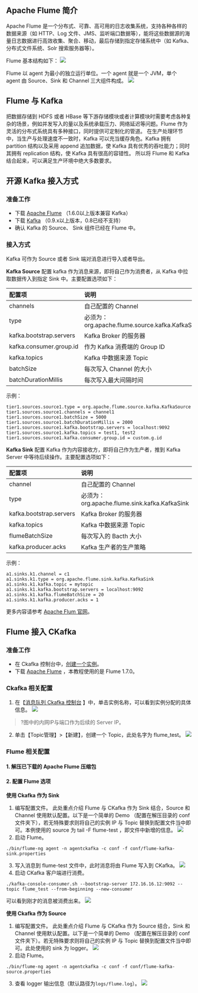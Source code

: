 ## Apache Flume 简介
Apache Flume 是一个分布式、可靠、高可用的日志收集系统，支持各种各样的数据来源（如 HTTP、Log 文件、JMS、监听端口数据等），能将这些数据源的海量日志数据进行高效收集、聚合、移动，最后存储到指定存储系统中（如 Kafka、分布式文件系统、Solr 搜索服务器等）。
 
Flume 基本结构如下：
![](https://mc.qcloudimg.com/static/img/291cf61049ab4820c10c05c6f0900850/00.png)

Flume 以 agent 为最小的独立运行单位。一个 agent 就是一个 JVM，单个 agent 由 Source、Sink 和 Channel 三大组件构成。
![](https://mc.qcloudimg.com/static/img/17244b0d3460b838f7b6764db5497c98/11.png)

##  Flume 与 Kafka 
把数据存储到 HDFS 或者 HBase 等下游存储模块或者计算模块时需要考虑各种复杂的场景，例如并发写入的量以及系统承载压力、网络延迟等问题。Flume 作为灵活的分布式系统具有多种接口，同时提供可定制化的管道。
在生产处理环节中，当生产与处理速度不一致时，Kafka 可以充当缓存角色。Kafka 拥有 partition 结构以及采用 append 追加数据，使 Kafka 具有优秀的吞吐能力；同时其拥有 replication 结构，使 Kafka 具有很高的容错性。
所以将 Flume 和 Kafka 结合起来，可以满足生产环境中绝大多数要求。

## 开源 Kafka 接入方式
### 准备工作
-	 下载 [Apache Flume](http://flume.apache.org/download.html) （1.6.0以上版本兼容 Kafka）
-	下载 [Kafka](https://kafka.apache.org/downloads) （0.9.x以上版本，0.8已经不支持）
-	确认 Kafka 的 Source、 Sink 组件已经在 Flume 中。

### 接入方式
Kafka 可作为 Source 或者 Sink 端对消息进行导入或者导出。

**Kafka Source**
配置 kafka 作为消息来源，即将自己作为消费者，从 Kafka 中拉取数据传入到指定 Sink 中。主要配置选项如下：

| 配置项 |  说明  |  
| :-------- | :--------| 
| channels |   自己配置的 Channel | 
| type	| 必须为：org.apache.flume.source.kafka.KafkaSource|
| kafka.bootstrap.servers	| Kafka Broker 的服务器 |
|kafka.consumer.group.id	| 作为 Kafka 消费端的 Group ID |
|kafka.topics	| Kafka 中数据来源 Topic|
|batchSize	| 每次写入 Channel 的大小|
|batchDurationMillis	 | 每次写入最大间隔时间|

示例：
```
tier1.sources.source1.type = org.apache.flume.source.kafka.KafkaSource 
tier1.sources.source1.channels = channel1
tier1.sources.source1.batchSize = 5000
tier1.sources.source1.batchDurationMillis = 2000
tier1.sources.source1.kafka.bootstrap.servers = localhost:9092
tier1.sources.source1.kafka.topics = test1, test2
tier1.sources.source1.kafka.consumer.group.id = custom.g.id
```

**Kafka Sink**
配置 Kafka 作为内容接收方，即将自己作为生产者，推到 Kafka Server 中等待后续操作。主要配置选项如下：

| 配置项 |  说明  |  
| :-------- | :--------| 
| channel |   自己配置的 Channel | 
| type	| 必须为：org.apache.flume.sink.kafka.KafkaSink |
| kafka.bootstrap.servers	| Kafka Broker 的服务器 |
|kafka.topics	| Kafka 中数据来源 Topic|
|flumeBatchSize	| 每次写入的 Bacth 大小 |
|kafka.producer.acks	 | 	Kafka 生产者的生产策略 |

示例：
```
a1.sinks.k1.channel = c1
a1.sinks.k1.type = org.apache.flume.sink.kafka.KafkaSink
a1.sinks.k1.kafka.topic = mytopic
a1.sinks.k1.kafka.bootstrap.servers = localhost:9092
a1.sinks.k1.kafka.flumeBatchSize = 20
a1.sinks.k1.kafka.producer.acks = 1
```
更多内容请参考 [Apache Flum 官网](https://flume.apache.org/FlumeUserGuide.html)。


## Flume 接入 CKafka
### 准备工作
- 在 Ckafka 控制台中，[创建一个实例](https://cloud.tencent.com/document/product/597/30931#.E5.88.9B.E5.BB.BA.E5.AE.9E.E4.BE.8B)。
- 下载 [Apache Flume](http://flume.apache.org/download.html) ，本教程使用的是 Flume 1.7.0。 

### Ckafka 相关配置
1. 在【[消息队列 Ckafka 控制台](https://console.cloud.tencent.com/ckafka?rid=1) 】中，单击实例名称，可以看到实例分配的具体信息。
![](https://main.qcloudimg.com/raw/5ac5b251945f95ee976413adab63a2ce.png)
>?图中的内网IP与端口作为后续的 Server IP。
2. 单击【Topic管理】>【新建】，创建一个 Topic，此处名字为 flume_test。
![](https://main.qcloudimg.com/raw/39b46eba678dc1af2a51739a3b7d393e.png)

### Flume 相关配置
#### 1. 解压已下载的 Apache Flume 压缩包
#### 2. 配置 Flume 选项
 **使用 Ckafka 作为 Sink**
 1. 编写配置文件。
此处重点介绍 Flume 与 CKafka 作为 Sink 结合，Source 和 Channel 使用默认配置。以下是一个简单的 Demo （配置在解压目录的 conf 文件夹下），若无特殊要求则将自己的实例 IP 与 Topic 替换到配置文件当中即可。本例使用的 source 为 tail -F flume-test ，即文件中新增的信息。
 ![](https://mc.qcloudimg.com/static/img/daf5063d3c2c74eddb93f729eb6feb5b/55.png)
 2. 启动 Flume。
```
./bin/flume-ng agent -n agentckafka -c conf -f conf/flume-kafka-sink.properties
```
 3. 写入消息到 flume-test 文件中，此时消息将由 Flume 写入到 CKafka。
![](https://mc.qcloudimg.com/static/img/c9dc1f539e00f21fca1ead546f4e007e/66.png)
 4. 启动 CKafka 客户端进行消费。
```
./kafka-console-consumer.sh --bootstrap-server 172.16.16.12:9092 --topic flume_test --from-beginning --new-consumer
```
可以看到刚才的消息被消费出来。
 ![](https://mc.qcloudimg.com/static/img/ee394af9d8280bfef988d71ccc30f805/77.png)

**使用 Ckafka 作为 Source**
1. 编写配置文件。
此处重点介绍 Flume 与 CKafka 作为 Source 结合，Sink 和 Channel 使用默认配置。以下是一个简单的 Demo （配置在解压目录的 conf 文件夹下）。若无特殊要求则将自己的实例 IP 与 Topic 替换到配置文件当中即可。此处使用的 sink 为 logger。
 ![](https://mc.qcloudimg.com/static/img/18e5d3b3a533ef8e385e18301cc08961/88.png)
2.	启动 Flume。
```
./bin/flume-ng agent -n agentckafka -c conf -f conf/flume-kafka-source.properties
```
3. 查看 logger 输出信息（默认路径为`logs/flume.log`）。
![](https://mc.qcloudimg.com/static/img/d6b51f8de1a063e51171b2996764f40d/99.png)
 

